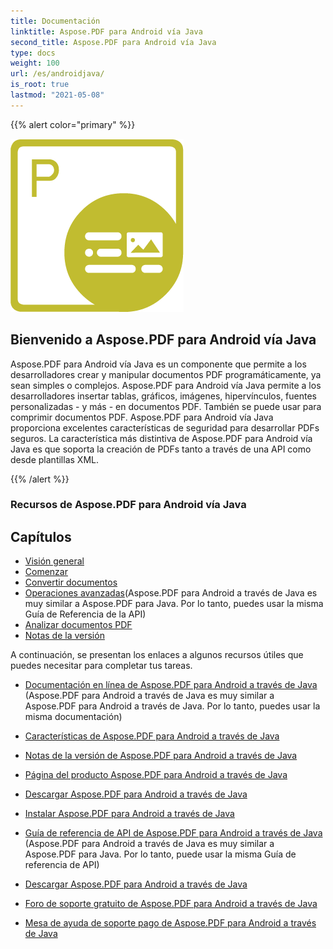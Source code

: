 ```yaml
---
title: Documentación
linktitle: Aspose.PDF para Android vía Java
second_title: Aspose.PDF para Android vía Java
type: docs
weight: 100
url: /es/androidjava/
is_root: true
lastmod: "2021-05-08"
---
```


{{% alert color="primary" %}}

![Aspose.PDF para Android vía Java Logo](aspose_pdf-for-android.png)

<h2>Bienvenido a Aspose.PDF para Android vía Java </h2>

Aspose.PDF para Android vía Java es un componente que permite a los desarrolladores crear y manipular documentos PDF programáticamente, ya sean simples o complejos. Aspose.PDF para Android vía Java permite a los desarrolladores insertar tablas, gráficos, imágenes, hipervínculos, fuentes personalizadas - y más - en documentos PDF. También se puede usar para comprimir documentos PDF. Aspose.PDF para Android vía Java proporciona excelentes características de seguridad para desarrollar PDFs seguros. La característica más distintiva de Aspose.PDF para Android vía Java es que soporta la creación de PDFs tanto a través de una API como desde plantillas XML.

{{% /alert %}}

<h3>Recursos de Aspose.PDF para Android vía Java</h3>

<h2>Capítulos </h2>

- [Visión general](/pdf/es/androidjava/overview/)
- [Comenzar](/pdf/es/androidjava/get-started/)
- [Convertir documentos](/pdf/es/androidjava/converting/)
- [Operaciones avanzadas](/pdf/es/java/advanced-operations/)(Aspose.PDF para Android a través de Java es muy similar a Aspose.PDF para Java. Por lo tanto, puedes usar la misma Guía de Referencia de la API)
- [Analizar documentos PDF](/pdf/es/androidjava/parsing/)
- [Notas de la versión](https://releases.aspose.com/pdf/androidjava/release-notes/)

A continuación, se presentan los enlaces a algunos recursos útiles que puedes necesitar para completar tus tareas.

- [Documentación en línea de Aspose.PDF para Android a través de Java](/pdf/es/androidjava/) (Aspose.PDF para Android a través de Java es muy similar a Aspose.PDF para Android a través de Java. Por lo tanto, puedes usar la misma documentación)
- [Características de Aspose.PDF para Android a través de Java](/pdf/es/androidjava/key-features/)
- [Notas de la versión de Aspose.PDF para Android a través de Java](https://releases.aspose.com/pdf/androidjava/release-notes/)
- [Página del producto Aspose.PDF para Android a través de Java](https://products.aspose.com/pdf/android-java)

- [Descargar Aspose.PDF para Android a través de Java](https://repository.aspose.com/webapp/#/artifacts/browse/tree/General/repo/com/aspose/aspose-pdf-android-via-java)
- [Instalar Aspose.PDF para Android a través de Java](/pdf/es/androidjava/installation/)
- [Guía de referencia de API de Aspose.PDF para Android a través de Java](https://reference.aspose.com/java/pdf) (Aspose.PDF para Android a través de Java es muy similar a Aspose.PDF para Java. Por lo tanto, puede usar la misma Guía de referencia de API)
- [Descargar Aspose.PDF para Android a través de Java](https://releases.aspose.com/pdf/androidjava/)
- [Foro de soporte gratuito de Aspose.PDF para Android a través de Java](https://forum.aspose.com/c/pdf)
- [Mesa de ayuda de soporte pago de Aspose.PDF para Android a través de Java](https://helpdesk.aspose.com/)